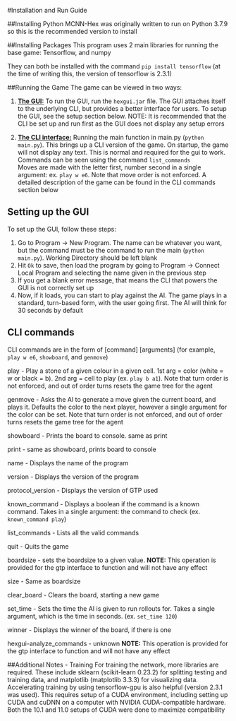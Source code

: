 #Installation and Run Guide

##Installing Python
MCNN-Hex was originally written to run on Python 3.7.9 so this is the recommended version to install

##Installing Packages
This program uses 2 main libraries for running the base game: Tensorflow, and numpy

They can both be installed with the command `pip install tensorflow` (at the time of writing this, the version of tensorflow is 2.3.1)

##Running the Game
The game can be viewed in two ways:
1. **<ins>The GUI:</ins>** To run the GUI, run the `hexgui.jar` file. The GUI attaches itself to the underlying CLI, but provides a better interface for users. To setup the GUI, see the setup section below. NOTE: It is recommended that the CLI be set up and run first as the GUI does not display any setup errors

2. **<ins>The CLI interface:</ins>** Running the main function in main.py (`python main.py`). This brings up a CLI version of the game. On startup, the game will not display any text.
 This is normal and required for the gui to work. Commands can be seen using the command `list_commands` <br/>
 Moves are made with the letter first, number second in a single argument: ex. `play w e6`. Note that move order is not enforced. A detailed description of the game can be found in the CLI commands section below 

## Setting up the GUI
To set up the GUI, follow these steps:
1. Go to Program -> New Program. The name can be whatever you want, but the command must be the command to run the main (`python main.py`). Working Directory should be left blank
2. Hit `Ok` to save, then load the program by going to Program -> Connect Local Program and selecting the name given in the previous step
3. If you get a blank error message, that means the CLI that powers the GUI is not correctly set up
4. Now, if it loads, you can start to play against the AI. The game plays in a standard, turn-based form, with the user going first. The AI will think for 30 seconds by default

## CLI commands
CLI commands are in the form of [command] [arguments] (for example, `play w e6`, `showboard`, and `genmove`)

play - Play a stone of a given colour in a given cell. 1st arg = color (white = w or black = b). 2nd arg = cell to play (ex. `play b a1`). Note that turn order is not enforced, and out of order turns resets the game tree for the agent

genmove - Asks the AI to generate a move given the current board, and plays it. Defaults the color to the next player, however a single argument for the color can be set. Note that turn order is not enforced, and out of order turns resets the game tree for the agent

showboard - Prints the board to console. same as print

print - same as showboard, prints board to console

name - Displays the name of the program

version - Displays the version of the program

protocol_version - Displays the version of GTP used

known_command - Displays a boolean if the command is a known command. Takes in a single argument: the command to check (ex. `known_command play`)

list_commands - Lists all the valid commands

quit - Quits the game

boardsize - sets the boardsize to a given value. **NOTE:** This operation is provided for the gtp interface to function and will not have any effect

size - Same as boardsize

clear_board - Clears the board, starting a new game

set_time - Sets the time the AI is given to run rollouts for. Takes a single argument, which is the time in seconds. (ex. `set_time 120`)

winner - Displays the winner of the board, if there is one

hexgui-analyze_commands - unknown **NOTE:** This operation is provided for the gtp interface to function and will not have any effect

##Additional Notes - Training
For training the network, more libraries are required. These include sklearn (scikit-learn 0.23.2) for splitting testing and training data, and matplotlib (matplotlib 3.3.3) for visualizing data.
Accelerating training by using tensorflow-gpu is also helpful (version 2.3.1 was used). This requires setup of a CUDA environment, including setting up CUDA and cuDNN on a computer with NVIDIA CUDA-compatible hardware. Both the 10.1 and 11.0 setups of CUDA were done to maximize compatibility
